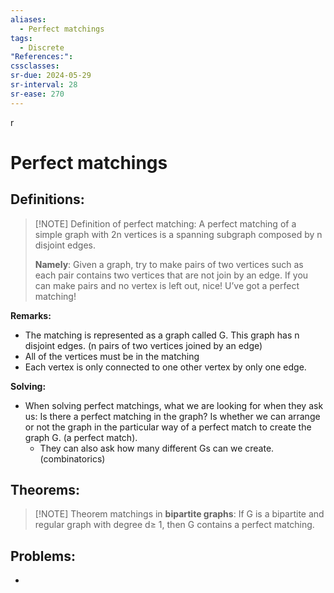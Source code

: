 ```yaml
---
aliases:
  - Perfect matchings
tags:
  - Discrete
"References:": 
cssclasses: 
sr-due: 2024-05-29
sr-interval: 28
sr-ease: 270
---
```

r
# Perfect matchings
## Definitions: 

> [!NOTE] Definition of perfect matching: 
> A perfect matching of a simple graph with 2n vertices is a spanning subgraph composed by n disjoint edges. 
> 
> **Namely**: Given a graph, try to make pairs of two vertices such as each pair contains two vertices that are not join by an edge. If you can make pairs and no vertex is left out, nice! U’ve got a perfect matching!


**Remarks:** 
+ The matching is represented as a graph called G. This graph has n disjoint edges. (n pairs of two vertices joined by an edge)
+ All of the vertices must be in the matching 
+ Each vertex is only connected to one other vertex by only one edge. 

**Solving:**
+ When solving perfect matchings, what we are looking for when they ask us: Is there a perfect matching in the graph? Is whether we can arrange or not the graph  in the particular way of a perfect match to create the graph G. (a perfect match). 
	+ They can also ask how many different Gs can we create. (combinatorics)

## Theorems: 

> [!NOTE] Theorem matchings in **bipartite graphs**:
> If G is a bipartite and regular graph with degree d≥ 1, then G contains a perfect matching. 

## Problems: 
+ 